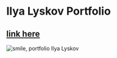 # Ilya Lyskov Portfolio
## [link here](https://ilya-lyskov-portfolio.vercel.app/)
![smile, portfolio Ilya Lyskov](./public/fav.ico)